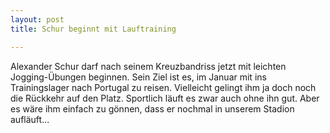 ```yaml
---
layout: post
title: Schur beginnt mit Lauftraining

---
```


Alexander Schur darf nach seinem Kreuzbandriss jetzt mit leichten Jogging-Übungen beginnen. Sein Ziel ist es, im Januar mit ins Trainingslager nach Portugal zu reisen. Vielleicht gelingt ihm ja doch noch die Rückkehr auf den Platz. Sportlich läuft es zwar auch ohne ihn gut. Aber es wäre ihm einfach zu gönnen, dass er nochmal in unserem Stadion aufläuft...


